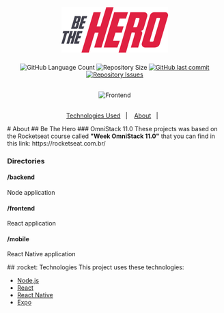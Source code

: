 <h1 align="center">
    <img alt="Be The Hero" title="#bethehero" src=".github/logo.svg" width="250px" />
</h1>

<div align="center">
  <img alt="GitHub Language Count" src="https://img.shields.io/github/languages/count/edusik/be-the-hero">

  <img alt="Repository Size" src="https://img.shields.io/github/repo-size/edusik/be-the-hero">
  
  <a href="https://github.com/edusik/be-the-hero/commits/master">
    <img alt="GitHub last commit" src="https://img.shields.io/github/last-commit/edusik/be-the-hero">
  </a>

  <a href="https://github.com/edusik/be-the-hero/issues">
    <img alt="Repository Issues" src="https://img.shields.io/github/issues/edusik/be-the-hero">
  </a> 
</div>
<br />

<p align="center">
  <img alt="Frontend" src=".github/be-the-hero-desktop.gif" width="50%">
</p>
<br />

<div align="center">
  <a href="#technologies">Technologies Used</a>&nbsp;&nbsp;&nbsp;|&nbsp;&nbsp;&nbsp;
  <a href="#about">About</a>&nbsp;&nbsp;&nbsp;|&nbsp;&nbsp;&nbsp;
</div>

<p id="about">   
# About
## Be The Hero
### OmniStack 11.0
These projects was based on the Rocketseat course called <b>"Week OmniStack 11.0"</b> that you can find in this link: https://rocketseat.com.br/

### Directories
#### /backend
Node application

#### /frontend
React application

#### /mobile
React Native application
</p>

<div id="technologies">   
## :rocket: Technologies
This project uses these technologies:

- [Node.js](https://nodejs.org/en/)
- [React](https://reactjs.org)
- [React Native](https://facebook.github.io/react-native/)
- [Expo](https://expo.io/)
</div>



